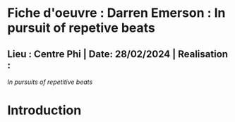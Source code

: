 # Fiche d'oeuvre : Darren Emerson : In pursuit of repetive beats
## Lieu : Centre Phi | Date: 28/02/2024 | Realisation : 

*In pursuits of repetitive beats*

# Introduction
